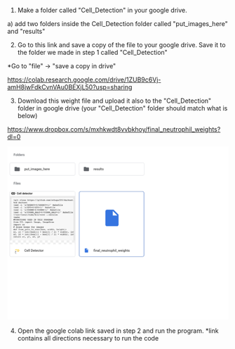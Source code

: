 1. Make a folder called "Cell_Detection" in your google drive. 

  a) add two folders inside the Cell_Detection folder called "put_images_here" and "results"
  
2. Go to this link and save a copy of the file to your google drive. Save it to the folder 
we made in step 1 called "Cell_Detection" 

  *Go to "file" -> "save a copy in drive"
  
https://colab.research.google.com/drive/1ZUB9c6Vj-amH8jwFdkCvnVAu0BEXjL50?usp=sharing

3. Download this weight file and upload it also to the "Cell_Detection" folder in google drive (your "Cell_Detection" folder should match what is below)

https://www.dropbox.com/s/mxhkwdt8vvbkhoy/final_neutrophil_weights?dl=0
  
![alt text](https://github.com/sthapa320/darknet/blob/master/data/setup.png)

4. Open the google colab link saved in step 2 and run the program.
  *link contains all directions necessary to run the code
